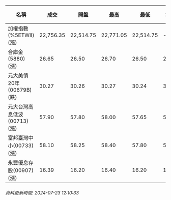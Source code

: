 | 名稱 | 成交 | 開盤 | 最高 | 最低 | 均價 | 成交金額(億) | 昨收 | 漲跌幅 | 漲跌 | 總量 | 昨量 | 振幅 |
| -------- | -------- | -------- | -------- |-------- | -------- | -------- |-------- |-------- |-------- | -------- | -------- |-------- |
|加權指數(%5ETWII) (漲)|22,756.35|22,514.75|22,771.05|22,514.75|-|2,869.70|22,256.99|2.24%|499.36|6,642,419|0|1.15%|
|合庫金(5880) (漲)|26.65|26.50|26.70|26.50|26.63|1.28|26.40|0.95%|0.25|4,813|11,664|0.76%|
|元大美債20年(00679B) (跌)|30.27|30.26|30.27|30.24|30.25|17.23|30.42|0.49%|0.15|56,949|74,805|0.10%|
|元大台灣高息低波(00713) (漲)|57.90|57.80|58.00|57.65|57.87|3.67|57.25|1.14%|0.65|6,347|19,592|0.61%|
|富邦臺灣中小(00733) (漲)|58.10|58.25|58.40|57.80|58.13|0.662|57.10|1.75%|1.00|1,139|4,101|1.05%|
|永豐優息存股(00907) (漲)|16.39|16.20|16.40|16.20|16.29|0.164|16.14|1.55%|0.25|1,007|4,302|1.24%|
###### 資料更新時間: 2024-07-23 12:10:33